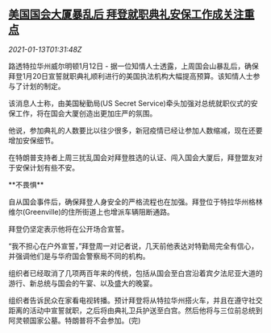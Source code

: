 <!--1610502900000-->
[美国国会大厦暴乱后 拜登就职典礼安保工作成关注重点](https://cn.reuters.com/article/bideninauguration-security-0112-tues-idCNKBS29I05M)
------

<div><i>2021-01-13T01:31:48Z</i></div><p>路透特拉华州威尔明顿1月12日 - 据一位知情人士透露，上周国会山暴乱后，确保拜登1月20日宣誓就职典礼顺利进行的美国执法机构大幅提高预算。该知情人士参与了计划的制定。</p><p>该消息人士称，由美国秘勤局(US Secret Service)牵头加强对总统就职仪式的安保工作，将在国会大厦创造出更加庄严的氛围。</p><p>他说，参加典礼的人数要比以往少很多，新冠疫情已经让参加人数缩减，现在还要增加安保细节。</p><p>在特朗普支持者上周三扰乱国会对拜登胜选的认证、闯入国会大厦后，拜登盟友对于安保计划有些不安。</p><p>**不畏惧**</p><p>自从国会事件后，确保拜登人身安全的严格流程也在加强。拜登位于特拉华州格林维尔(Greenville)的住所街道上也增派车辆阻断通路。</p><p>拜登仍坚定表示他将在公开场合宣誓。</p><p>“我不担心在户外宣誓，”拜登周一对记者说，几天前他表达对特勤局完全有信心，并强调他们是与华府国会警察局不同的机构。</p><p>组织者已经取消了几项两百年来的传统，包括从国会至白宫沿着宾夕法尼亚大道的游行、新总统与国会的午宴、以及盛大的晚宴。</p><p>组织者告诉民众在家看电视转播。预计拜登将从特拉华州搭火车，并且在遵守社交距离的活动中宣誓就职，之后将由典礼卫兵护送至白宫。然后他将与三位前总统到阿灵顿国家公墓。特朗普将不会参加。(完)</p>
